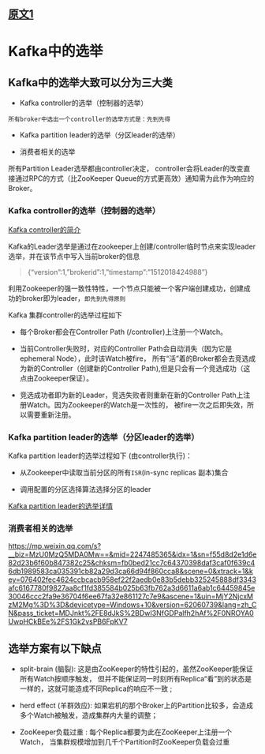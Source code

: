 
## [原文1](https://blog.csdn.net/qq_27384769/article/details/80115392)

# Kafka中的选举

## Kafka中的选举大致可以分为三大类

- Kafka controller的选举（控制器的选举）

`所有broker中选出一个controller的选举方式是：先到先得`

- Kafka partition leader的选举（分区leader的选举）

- 消费者相关的选举
 

所有Partition Leader选举都由controller决定，
controller会将Leader的改变直接通过RPC的方式（比ZooKeeper Queue的方式更高效）通知需为此作为响应的Broker。
 
### Kafka controller的选举（控制器的选举）
   
[Kafka controller的简介](../07、Kafka知识点/04、Kafka%20controller的简介.md)

Kafka的Leader选举是通过在zookeeper上创建/controller临时节点来实现leader选举，并在该节点中写入当前broker的信息 
>{“version”:1,”brokerid”:1,”timestamp”:”1512018424988”}
 
利用Zookeeper的强一致性特性，一个节点只能被一个客户端创建成功，创建成功的broker即为leader，`即先到先得原则`

Kafka 集群controller的选举过程如下

- 每个Broker都会在Controller Path (/controller)上注册一个Watch。

- 当前Controller失败时，对应的Controller Path会自动消失（因为它是ephemeral Node），此时该Watch被fire，
所有“活”着的Broker都会去竞选成为新的Controller（创建新的Controller Path),但是只会有一个竞选成功（这点由Zookeeper保证）。

- 竞选成功者即为新的Leader，竞选失败者则重新在新的Controller Path上注册Watch。因为Zookeeper的Watch是一次性的，
被fire一次之后即失效，所以需要重新注册。
 

### Kafka partition leader的选举（分区leader的选举）

Kafka partition leader的选举过程如下 (由controller执行)：

- 从Zookeeper中读取当前分区的所有`ISR`(in-sync replicas 副本)集合 

- 调用配置的分区选择算法选择分区的leader

[ Kafka partition leader的选举详情](07、Kafka%20partition%20leader的选举.md)

### 消费者相关的选举

<https://mp.weixin.qq.com/s?__biz=MzU0MzQ5MDA0Mw==&mid=2247485365&idx=1&sn=f55d8d2e1d6e82d23b6f60b847382c25&chksm=fb0bed21cc7c64370398daf3caf0f639c46db1989583ca035391cb82a29d3ca66d94f860cca8&scene=0&xtrack=1&key=076402fec4624ccbcacb958ef22f2aedb0e83b5debb325245888df3343afc6167780f9827aa8cf1fd385584b025b63fb762a3d6611a6ab1c64459845e30046ccc2fa9e36704f6ee67fa32e861127c7e9&ascene=1&uin=MjY2NjcxMzM2Mg%3D%3D&devicetype=Windows+10&version=62060739&lang=zh_CN&pass_ticket=MDJnkt%2FE8dJkS%2BDwI3NfGDPalfh2hAf%2F0NROYA0UwpHCkBEe%2FS1Gk2vsPB6FpKV7>

## 选举方案有以下缺点

- split-brain (脑裂): 这是由ZooKeeper的特性引起的，虽然ZooKeeper能保证所有Watch按顺序触发，
但并不能保证同一时刻所有Replica“看”到的状态是一样的，这就可能造成不同Replica的响应不一致 ;
 
- herd effect (羊群效应): 如果宕机的那个Broker上的Partition比较多，会造成多个Watch被触发，造成集群内大量的调整；
 
- ZooKeeper负载过重 : 每个Replica都要为此在ZooKeeper上注册一个Watch，
当集群规模增加到几千个Partition时ZooKeeper负载会过重
